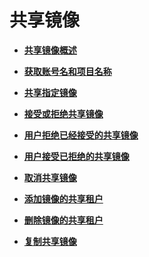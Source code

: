 # 共享镜像<a name="ims_01_0304"></a>

-   **[共享镜像概述](共享镜像概述.md)**  

-   **[获取账号名和项目名称](获取账号名和项目名称.md)**  

-   **[共享指定镜像](共享指定镜像.md)**  

-   **[接受或拒绝共享镜像](接受或拒绝共享镜像.md)**  

-   **[用户拒绝已经接受的共享镜像](用户拒绝已经接受的共享镜像.md)**  

-   **[用户接受已拒绝的共享镜像](用户接受已拒绝的共享镜像.md)**  

-   **[取消共享镜像](取消共享镜像.md)**  

-   **[添加镜像的共享租户](添加镜像的共享租户.md)**  

-   **[删除镜像的共享租户](删除镜像的共享租户.md)**  

-   **[复制共享镜像](复制共享镜像.md)**  


